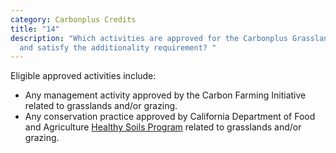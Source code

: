 ```yaml
---
category: Carbonplus Credits
title: "14"
description: "Which activities are approved for the Carbonplus Grasslands Credit
  and satisfy the additionality requirement? "
---
```

Eligible approved activities include:

* Any management activity approved by the Carbon Farming Initiative related to grasslands and/or grazing.
* Any conservation practice approved by California Department of Food and Agriculture [Healthy Soils Program](https://www.cdfa.ca.gov/oefi/healthysoils/IncentivesProgram.html) related to grasslands and/or grazing.